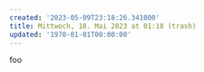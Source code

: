 ```yaml
---
created: '2023-05-09T23:18:26.341000'
title: Mittwoch, 10. Mai 2023 at 01:18 (trash)
updated: '1970-01-01T00:00:00'
---
```


foo
